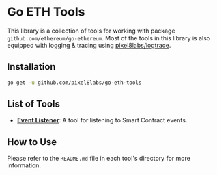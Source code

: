 # Go ETH Tools

This library is a collection of tools for working with package `github.com/ethereum/go-ethereum`.
Most of the tools in this library is also equipped with logging & tracing using [pixel8labs/logtrace](https://github.com/pixel8labs/logtrace).

## Installation

```bash
go get -u github.com/pixel8labs/go-eth-tools
```

## List of Tools

- **[Event Listener](./eventlistener)**: A tool for listening to Smart Contract events.

## How to Use

Please refer to the `README.md` file in each tool's directory for more information.
